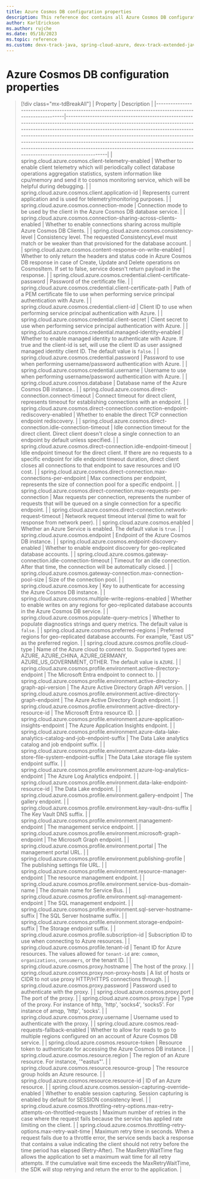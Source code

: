 ```yaml
---
title: Azure Cosmos DB configuration properties
description: This reference doc contains all Azure Cosmos DB configuration properties.
author: KarlErickson
ms.author: rujche
ms.date: 05/10/2023
ms.topic: reference
ms.custom: devx-track-java, spring-cloud-azure, devx-track-extended-java
---
```


# Azure Cosmos DB configuration properties

> [!div class="mx-tdBreakAll"]
> | Property                                                                                                | Description                                                                                                                                                                                                                                                                                                                                                                                                                                                     |
> |---------------------------------------------------------------------------------------------------------|-----------------------------------------------------------------------------------------------------------------------------------------------------------------------------------------------------------------------------------------------------------------------------------------------------------------------------------------------------------------------------------------------------------------------------------------------------------------|
> | spring.cloud.azure.cosmos.client-telemetry-enabled                                                      | Whether to enable client telemetry which will periodically collect database operations aggregation statistics, system information like cpu/memory and send it to cosmos monitoring service, which will be helpful during debugging.                                                                                                                                                                                                                             |
> | spring.cloud.azure.cosmos.client.application-id                                                         | Represents current application and is used for telemetry/monitoring purposes.                                                                                                                                                                                                                                                                                                                                                                                   |
> | spring.cloud.azure.cosmos.connection-mode                                                               | Connection mode to be used by the client in the Azure Cosmos DB database service.                                                                                                                                                                                                                                                                                                                                                                               |
> | spring.cloud.azure.cosmos.connection-sharing-across-clients-enabled                                     | Whether to enable connections sharing across multiple Azure Cosmos DB Clients.                                                                                                                                                                                                                                                                                                                                                                                           |
> | spring.cloud.azure.cosmos.consistency-level                                                             | Consistency level. The requested ConsistencyLevel must match or be weaker than that provisioned for the database account.                                                                                                                                                                                                                                                                                                                                       |
> | spring.cloud.azure.cosmos.content-response-on-write-enabled                                             | Whether to only return the headers and status code in Azure Cosmos DB response in case of Create, Update and Delete operations on CosmosItem.  If set to false, service doesn't return payload in the response.                                                                                                                                                                                                                                                       |
> | spring.cloud.azure.cosmos.credential.client-certificate-password                                        | Password of the certificate file.                                                                                                                                                                                                                                                                                                                                                                                                                               |
> | spring.cloud.azure.cosmos.credential.client-certificate-path                                            | Path of a PEM certificate file to use when performing service principal authentication with Azure.                                                                                                                                                                                                                                                                                                                                                              |
> | spring.cloud.azure.cosmos.credential.client-id                                                          | Client ID to use when performing service principal authentication with Azure.                                                                                                                                                                                                                                                                                                                                                                                   |
> | spring.cloud.azure.cosmos.credential.client-secret                                                      | Client secret to use when performing service principal authentication with Azure.                                                                                                                                                                                                                                                                                                                                                                               |
> | spring.cloud.azure.cosmos.credential.managed-identity-enabled                                           | Whether to enable managed identity to authenticate with Azure. If true and the client-id is set, will use the client ID as user assigned managed identity client ID. The default value is `false`.                                                                                                                                                                                                                                                              |
> | spring.cloud.azure.cosmos.credential.password                                                           | Password to use when performing username/password authentication with Azure.                                                                                                                                                                                                                                                                                                                                                                                    |
> | spring.cloud.azure.cosmos.credential.username                                                           | Username to use when performing username/password authentication with Azure.                                                                                                                                                                                                                                                                                                                                                                                    |
> | spring.cloud.azure.cosmos.database                                                                      | Database name of the Azure Cosmos DB instance..                                                                                                                                                                                                                                                                                                                                                                                                                                 |
> | spring.cloud.azure.cosmos.direct-connection.connect-timeout                                             | Connect timeout for direct client, represents timeout for establishing connections with an endpoint.                                                                                                                                                                                                                                                                                                                                                            |
> | spring.cloud.azure.cosmos.direct-connection.connection-endpoint-rediscovery-enabled                     | Whether to enable the direct TCP connection endpoint rediscovery.                                                                                                                                                                                                                                                                                                                                                                                               |
> | spring.cloud.azure.cosmos.direct-connection.idle-connection-timeout                                     | Idle connection timeout for the direct client. Direct client doesn't close a single connection to an endpoint by default unless specified.                                                                                                                                                                                                                                                                                                                      |
> | spring.cloud.azure.cosmos.direct-connection.idle-endpoint-timeout                                       | Idle endpoint timeout for the direct client. If there are no requests to a specific endpoint for idle endpoint timeout duration, direct client closes all connections to that endpoint to save resources and I/O cost.                                                                                                                                                                                                                                          |
> | spring.cloud.azure.cosmos.direct-connection.max-connections-per-endpoint                                | Max connections per endpoint, represents the size of connection pool for a specific endpoint.                                                                                                                                                                                                                                                                                                                                                                   |
> | spring.cloud.azure.cosmos.direct-connection.max-requests-per-connection                                 | Max requests per connection, represents the number of requests that will be queued on a single connection for a specific endpoint.                                                                                                                                                                                                                                                                                                                              |
> | spring.cloud.azure.cosmos.direct-connection.network-request-timeout                                     | Network request timeout interval (time to wait for response from network peer).                                                                                                                                                                                                                                                                                                                                                                                 |
> | spring.cloud.azure.cosmos.enabled                                                                       | Whether an Azure Service is enabled. The default value is `true`.                                                                                                                                                                                                                                                                                                                                                                                               |
> | spring.cloud.azure.cosmos.endpoint                                                                      | Endpoint of the Azure Cosmos DB instance.                                                                                                                                                                                                                                                                                                                                                                                                                                      |
> | spring.cloud.azure.cosmos.endpoint-discovery-enabled                                                    | Whether to enable endpoint discovery for geo-replicated database accounts.                                                                                                                                                                                                                                                                                                                                                                                      |
> | spring.cloud.azure.cosmos.gateway-connection.idle-connection-timeout                                    | Timeout for an idle connection. After that time, the connection will be automatically closed.                                                                                                                                                                                                                                                                                                                                                                   |
> | spring.cloud.azure.cosmos.gateway-connection.max-connection-pool-size                                   | Size of the connection pool.                                                                                                                                                                                                                                                                                                                                                                                                                                    |
> | spring.cloud.azure.cosmos.key                                                                           | Key to authenticate for accessing the Azure Cosmos DB instance.                                                                                                                                                                                                                                                                                                                                                                                                              |
> | spring.cloud.azure.cosmos.multiple-write-regions-enabled                                                | Whether to enable writes on any regions for geo-replicated database accounts in the Azure Cosmos DB service.                                                                                                                                                                                                                                                                                                                                                    |
> | spring.cloud.azure.cosmos.populate-query-metrics                                                        | Whether to populate diagnostics strings and query metrics. The default value is `false`.                                                                                                                                                                                                                                                                                                                                                                        |
> | spring.cloud.azure.cosmos.preferred-regions                                                             | Preferred regions for geo-replicated database accounts. For example, "East US" as the preferred region.                                                                                                                                                                                                                                                                                                                                                         |
> | spring.cloud.azure.cosmos.profile.cloud-type                                                            | Name of the Azure cloud to connect to. Supported types are: AZURE, AZURE_CHINA, AZURE_GERMANY, AZURE_US_GOVERNMENT, OTHER. The default value is `AZURE`.                                                                                                                                                                                                                                                                                                        |
> | spring.cloud.azure.cosmos.profile.environment.active-directory-endpoint                                 | The Microsoft Entra endpoint to connect to.                                                                                                                                                                                                                                                                                                                                                                                                              |
> | spring.cloud.azure.cosmos.profile.environment.active-directory-graph-api-version                        | The Azure Active Directory Graph API version.                                                                                                                                                                                                                                                                                                                                                                                                                   |
> | spring.cloud.azure.cosmos.profile.environment.active-directory-graph-endpoint                           | The Azure Active Directory Graph endpoint.                                                                                                                                                                                                                                                                                                                                                                                                                      |
> | spring.cloud.azure.cosmos.profile.environment.active-directory-resource-id                              | The Microsoft Entra resource ID.                                                                                                                                                                                                                                                                                                                                                                                                                         |
> | spring.cloud.azure.cosmos.profile.environment.azure-application-insights-endpoint                       | The Azure Application Insights endpoint.                                                                                                                                                                                                                                                                                                                                                                                                                        |
> | spring.cloud.azure.cosmos.profile.environment.azure-data-lake-analytics-catalog-and-job-endpoint-suffix | The Data Lake analytics catalog and job endpoint suffix.                                                                                                                                                                                                                                                                                                                                                                                                        |
> | spring.cloud.azure.cosmos.profile.environment.azure-data-lake-store-file-system-endpoint-suffix         | The Data Lake storage file system endpoint suffix.                                                                                                                                                                                                                                                                                                                                                                                                              |
> | spring.cloud.azure.cosmos.profile.environment.azure-log-analytics-endpoint                              | The Azure Log Analytics endpoint.                                                                                                                                                                                                                                                                                                                                                                                                                               |
> | spring.cloud.azure.cosmos.profile.environment.data-lake-endpoint-resource-id                            | The Data Lake endpoint.                                                                                                                                                                                                                                                                                                                                                                                                                                         |
> | spring.cloud.azure.cosmos.profile.environment.gallery-endpoint                                          | The gallery endpoint.                                                                                                                                                                                                                                                                                                                                                                                                                                           |
> | spring.cloud.azure.cosmos.profile.environment.key-vault-dns-suffix                                      | The Key Vault DNS suffix.                                                                                                                                                                                                                                                                                                                                                                                                                                       |
> | spring.cloud.azure.cosmos.profile.environment.management-endpoint                                       | The management service endpoint.                                                                                                                                                                                                                                                                                                                                                                                                                                |
> | spring.cloud.azure.cosmos.profile.environment.microsoft-graph-endpoint                                  | The Microsoft Graph endpoint.                                                                                                                                                                                                                                                                                                                                                                                                                                   |
> | spring.cloud.azure.cosmos.profile.environment.portal                                                    | The management portal URL.                                                                                                                                                                                                                                                                                                                                                                                                                                      |
> | spring.cloud.azure.cosmos.profile.environment.publishing-profile                                        | The publishing settings file URL.                                                                                                                                                                                                                                                                                                                                                                                                                               |
> | spring.cloud.azure.cosmos.profile.environment.resource-manager-endpoint                                 | The resource management endpoint.                                                                                                                                                                                                                                                                                                                                                                                                                               |
> | spring.cloud.azure.cosmos.profile.environment.service-bus-domain-name                                   | The domain name for Service Bus.                                                                                                                                                                                                                                                                                                                                                                                                                                |
> | spring.cloud.azure.cosmos.profile.environment.sql-management-endpoint                                   | The SQL management endpoint.                                                                                                                                                                                                                                                                                                                                                                                                                                    |
> | spring.cloud.azure.cosmos.profile.environment.sql-server-hostname-suffix                                | The SQL Server hostname suffix.                                                                                                                                                                                                                                                                                                                                                                                                                                 |
> | spring.cloud.azure.cosmos.profile.environment.storage-endpoint-suffix                                   | The Storage endpoint suffix.                                                                                                                                                                                                                                                                                                                                                                                                                                    |
> | spring.cloud.azure.cosmos.profile.subscription-id                                                       | Subscription ID to use when connecting to Azure resources.                                                                                                                                                                                                                                                                                                                                                                                                      |
> | spring.cloud.azure.cosmos.profile.tenant-id                                                             | Tenant ID for Azure resources. The values allowed for `tenant-id` are: `common`, `organizations`, `consumers`, or the tenant ID.                                                                                                                                                                                                                                                                                                                                                                                                    |
> | spring.cloud.azure.cosmos.proxy.hostname                                                                | The host of the proxy.                                                                                                                                                                                                                                                                                                                                                                                                                                          |
> | spring.cloud.azure.cosmos.proxy.non-proxy-hosts                                                         | A list of hosts or CIDR to not use proxy HTTP/HTTPS connections through.                                                                                                                                                                                                                                                                                                                                                                                        |
> | spring.cloud.azure.cosmos.proxy.password                                                                | Password used to authenticate with the proxy.                                                                                                                                                                                                                                                                                                                                                                                                                   |
> | spring.cloud.azure.cosmos.proxy.port                                                                    | The port of the proxy.                                                                                                                                                                                                                                                                                                                                                                                                                                          |
> | spring.cloud.azure.cosmos.proxy.type                                                                    | Type of the proxy. For instance of http, 'http', 'socks4', 'socks5'. For instance of amqp, 'http', 'socks'.                                                                                                                                                                                                                                                                                                                                                     |
> | spring.cloud.azure.cosmos.proxy.username                                                                | Username used to authenticate with the proxy.                                                                                                                                                                                                                                                                                                                                                                                                                   |
> | spring.cloud.azure.cosmos.read-requests-fallback-enabled                                                | Whether to allow for reads to go to multiple regions configured on an account of Azure Cosmos DB service.                                                                                                                                                                                                                                                                                                                                                       |
> | spring.cloud.azure.cosmos.resource-token                                                                | Resource token to authenticate for accessing the Azure Cosmos DB instance.                                                                                                                                                                                                                                                                                                                                                                                                     |
> | spring.cloud.azure.cosmos.resource.region                                                               | The region of an Azure resource. For instance, '"eastus"'.                                                                                                                                                                                                                                                                                                                                                                                                      |
> | spring.cloud.azure.cosmos.resource.resource-group                                                       | The resource group holds an Azure resource.                                                                                                                                                                                                                                                                                                                                                                                                                     |
> | spring.cloud.azure.cosmos.resource.resource-id                                                          | ID of an Azure resource.                                                                                                                                                                                                                                                                                                                                                                                                                                        |
> | spring.cloud.azure.cosmos.session-capturing-override-enabled                                            | Whether to enable session capturing. Session capturing is enabled by default for SESSION consistency level.                                                                                                                                                                                                                                                                                                                                                     |
> | spring.cloud.azure.cosmos.throttling-retry-options.max-retry-attempts-on-throttled-requests             | Maximum number of retries in the case where the request fails because the service has applied rate limiting on the client.                                                                                                                                                                                                                                                                                                                                      |
> | spring.cloud.azure.cosmos.throttling-retry-options.max-retry-wait-time                                  | Maximum retry time in seconds. When a request fails due to a throttle error, the service sends back a response that contains a value indicating the client should not retry before the time period has elapsed (Retry-After). The MaxRetryWaitTime flag allows the application to set a maximum wait time for all retry attempts. If the cumulative wait time exceeds the MaxRetryWaitTime, the SDK will stop retrying and return the error to the application. |
